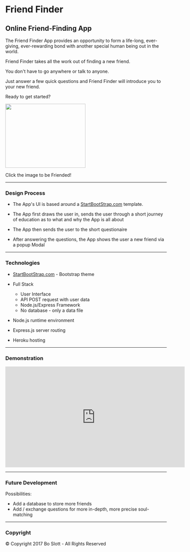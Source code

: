 # **Friend Finder**
## Online Friend-Finding App


The Friend Finder App provides an opportunity to form a life-long, ever-giving, ever-rewarding bond with another special human being out in the world.

Friend Finder takes all the work out of finding a new friend.

You don't have to go anywhere or talk to anyone.

Just answer a few quick questions and Friend Finder will introduce you to your new friend.

Ready to get started?

[<img src="https://github.com/boslott/friendFinderApp/blob/master/public/img/heroShot.png" width="250" height="200" >](https://gentle-garden-22232.herokuapp.com)

Click the image to be Friended!

---

### Design Process

* The App's UI is based around a [StartBootStrap.com](https://startbootstrap.com) template.

* The App first draws the user in, sends the user through a short journey of education as to what and why the App is all about

* The App then sends the user to the short questionaire

* After answering the questions, the App shows the user a new friend via a popup Modal


---

### Technologies

* [StartBootStrap.com](https://startbootstrap.com) - Bootstrap theme

* Full Stack
    * User Interface
    * API POST request with user data
    * Node.js/Express Framework
    * No database - only a data file

* Node.js runtime environment
* Express.js server routing
* Heroku hosting

---

### Demonstration

<iframe width="560" height="315" src="https://www.youtube.com/embed/20K0AWhdGNY?rel=0&amp;controls=0&amp;showinfo=0" frameborder="0" allowfullscreen></iframe>

---

### Future Development

Possibilities:

* Add a database to store more friends
* Add / exchange questions for more in-depth, more precise soul-matching

---

### Copyright

&copy; Copyright 2017 Bo Slott - All Rights Reserved
